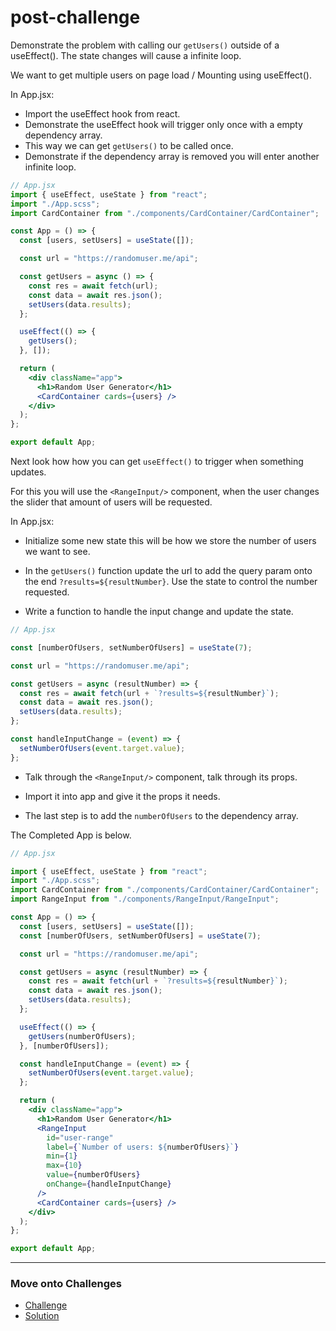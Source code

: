 # post-challenge

Demonstrate the problem with calling our `getUsers()` outside of a useEffect().
The state changes will cause a infinite loop.

We want to get multiple users on page load / Mounting using useEffect().

In App.jsx:

- Import the useEffect hook from react.
- Demonstrate the useEffect hook will trigger only once with a empty dependency array.
- This way we can get `getUsers()` to be called once.
- Demonstrate if the dependency array is removed you will enter another infinite loop.

```jsx
// App.jsx
import { useEffect, useState } from "react";
import "./App.scss";
import CardContainer from "./components/CardContainer/CardContainer";

const App = () => {
  const [users, setUsers] = useState([]);

  const url = "https://randomuser.me/api";

  const getUsers = async () => {
    const res = await fetch(url);
    const data = await res.json();
    setUsers(data.results);
  };

  useEffect(() => {
    getUsers();
  }, []);

  return (
    <div className="app">
      <h1>Random User Generator</h1>
      <CardContainer cards={users} />
    </div>
  );
};

export default App;
```

Next look how how you can get `useEffect()` to trigger when something updates.

For this you will use the `<RangeInput/>` component, when the user changes the slider that amount of users will be requested.

In App.jsx:

- Initialize some new state this will be how we store the number of users we want to see.

- In the `getUsers()` function update the url to add the query param onto the end `?results=${resultNumber}`. Use the state to control the number requested.

- Write a function to handle the input change and update the state.

```jsx
// App.jsx

const [numberOfUsers, setNumberOfUsers] = useState(7);

const url = "https://randomuser.me/api";

const getUsers = async (resultNumber) => {
  const res = await fetch(url + `?results=${resultNumber}`);
  const data = await res.json();
  setUsers(data.results);
};

const handleInputChange = (event) => {
  setNumberOfUsers(event.target.value);
};
```

- Talk through the `<RangeInput/>` component, talk through its props.

- Import it into app and give it the props it needs.

- The last step is to add the `numberOfUsers` to the dependency array.

The Completed App is below.

```jsx
// App.jsx

import { useEffect, useState } from "react";
import "./App.scss";
import CardContainer from "./components/CardContainer/CardContainer";
import RangeInput from "./components/RangeInput/RangeInput";

const App = () => {
  const [users, setUsers] = useState([]);
  const [numberOfUsers, setNumberOfUsers] = useState(7);

  const url = "https://randomuser.me/api";

  const getUsers = async (resultNumber) => {
    const res = await fetch(url + `?results=${resultNumber}`);
    const data = await res.json();
    setUsers(data.results);
  };

  useEffect(() => {
    getUsers(numberOfUsers);
  }, [numberOfUsers]);

  const handleInputChange = (event) => {
    setNumberOfUsers(event.target.value);
  };

  return (
    <div className="app">
      <h1>Random User Generator</h1>
      <RangeInput
        id="user-range"
        label={`Number of users: ${numberOfUsers}`}
        min={1}
        max={10}
        value={numberOfUsers}
        onChange={handleInputChange}
      />
      <CardContainer cards={users} />
    </div>
  );
};

export default App;
```

---

### Move onto Challenges

- [Challenge](./challenge/challenge.md)
- [Solution](./challenge/solution.md)
